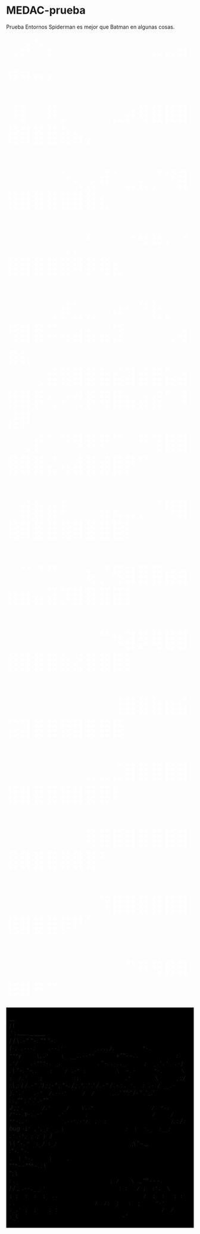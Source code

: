 # MEDAC-prueba
Prueba Entornos
Spiderman es mejor que Batman en algunas cosas.


<table>
 <tr> 

 <font size = 12 color=white>
 ⢀⡴⠑⡄⠀⠀⠀⠀⠀⠀⠀⣀⣀⣤⣤⣤⣀⡀⠀⠀⠀⠀⠀⠀⠀⠀⠀⠀⠀⠀ 
⠸⡇⠀⠿⡀⠀⠀⠀⣀⡴⢿⣿⣿⣿⣿⣿⣿⣿⣷⣦⡀⠀⠀⠀⠀⠀⠀⠀⠀⠀ 
⠀⠀⠀⠀⠑⢄⣠⠾⠁⣀⣄⡈⠙⣿⣿⣿⣿⣿⣿⣿⣿⣆⠀⠀⠀⠀⠀⠀⠀⠀ 
⠀⠀⠀⠀⢀⡀⠁⠀⠀⠈⠙⠛⠂⠈⣿⣿⣿⣿⣿⠿⡿⢿⣆⠀⠀⠀⠀⠀⠀⠀ 
⠀⠀⠀⢀⡾⣁⣀⠀⠴⠂⠙⣗⡀⠀⢻⣿⣿⠭⢤⣴⣦⣤⣹⠀⠀⠀⢀⢴⣶⣆ 
⠀⠀⢀⣾⣿⣿⣿⣷⣮⣽⣾⣿⣥⣴⣿⣿⡿⢂⠔⢚⡿⢿⣿⣦⣴⣾⠁⠸⣼⡿ 
⠀⢀⡞⠁⠙⠻⠿⠟⠉⠀⠛⢹⣿⣿⣿⣿⣿⣌⢤⣼⣿⣾⣿⡟⠉⠀⠀⠀⠀⠀ 
⠀⣾⣷⣶⠇⠀⠀⣤⣄⣀⡀⠈⠻⣿⣿⣿⣿⣿⣿⣿⣿⣿⣿⡇⠀⠀⠀⠀⠀⠀ 
⠀⠉⠈⠉⠀⠀⢦⡈⢻⣿⣿⣿⣶⣶⣶⣶⣤⣽⡹⣿⣿⣿⣿⡇⠀⠀⠀⠀⠀⠀ 
⠀⠀⠀⠀⠀⠀⠀⠉⠲⣽⡻⢿⣿⣿⣿⣿⣿⣿⣷⣜⣿⣿⣿⡇⠀⠀⠀⠀⠀⠀ 
⠀⠀⠀⠀⠀⠀⠀⠀⢸⣿⣿⣷⣶⣮⣭⣽⣿⣿⣿⣿⣿⣿⣿⠀⠀⠀⠀⠀⠀⠀ 
⠀⠀⠀⠀⠀⠀⣀⣀⣈⣿⣿⣿⣿⣿⣿⣿⣿⣿⣿⣿⣿⣿⠇⠀⠀⠀⠀⠀⠀⠀ 
⠀⠀⠀⠀⠀⠀⢿⣿⣿⣿⣿⣿⣿⣿⣿⣿⣿⣿⣿⣿⣿⠃⠀⠀⠀⠀⠀⠀⠀⠀ 
⠀⠀⠀⠀⠀⠀⠀⠹⣿⣿⣿⣿⣿⣿⣿⣿⣿⣿⡿⠟⠁⠀⠀⠀⠀⠀⠀⠀⠀⠀ 
⠀⠀⠀⠀⠀⠀⠀⠀⠀⠉⠛⠻⠿⠿⠿⠿⠛⠉
</font>
<td bgcolor = black>

   __                                                      
     /  l                                                     
   .'   :               __.....__..._  ____                   
  /  /   \          _.-"        "-.  ""    "-.                
 (`-: .---:    .--.'          _....J.         "-.             
  """y     \,.'    \  __..--""       `+""--.     `.           
    :     .'/    .-"""-. _.            `.   "-.    `._.._     
    ;  _.'.'  .-j       `.               \     "-.   "-._`.   
    :    / .-" :          \  `-.          `-      "-.      \  
     ;  /.'    ;          :;               ."        \      `,
     :_:/      ::\        ;:     (        /   .-"   .')      ;
       ;-"      ; "-.    /  ;           .^. .'    .' /    .-" 
      /     .-  :    `. '.  : .- / __.-j.'.'   .-"  /.---'    
     /  /      `,\.  .'   "":'  /-"   .'       \__.'          
    :  :         ,\""       ; .'    .'      .-""              
   _J  ;         ; `.      /.'    _/    \.-"                  
  /  "-:        /"--.b-..-'     .'       ;                    
 /     /  ""-..'            .--'.-'/  ,  :                    
:`.   :     / : bug         `-i" ,',_:  _ \                   
:  \  '._  :__;             .'.-"; ; ; j `.l                  
 \  \          "-._         `"  :_/ :_/                       
  `.;\             "-._                                       
    :_"-._             "-.                                    
      `.  l "-.     )     `.                                  
        ""^--""^-. :        \                                 
                  ";         \                                
                  :           `._                             
                  ; /    \ `._   ""---.                       
                 / /   _      `.--.__.'                       
                : :   / ;  :".  \                             
                ; ;  :  :  ;  `. `.                           
               /  ;  :   ; :    `. `.                         
              /  /:  ;   :  ;     "-'                         
             :_.' ;  ;    ; :                                 
                 /  /     :_l                                 
                 `-'